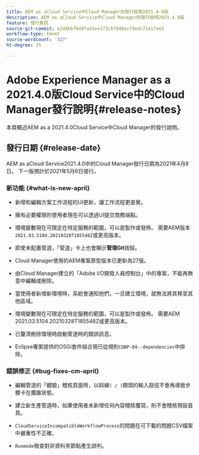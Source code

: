 ```yaml
---
title: AEM as aCloud Service中Cloud Manager的發行說明2021.4.0版
description: AEM as aCloud Service中Cloud Manager的發行說明2021.4.0版
feature: 發行資訊
source-git-commit: e2d4bb7649fad3ee172c6f049ecfdedc71417ee2
workflow-type: tm+mt
source-wordcount: '327'
ht-degree: 2%

---
```



# Adobe Experience Manager as a 2021.4.0版Cloud Service中的Cloud Manager發行說明{#release-notes}

本頁概述AEM as a 2021.4.0Cloud Service中Cloud Manager的發行說明。

## 發行日期 {#release-date}

AEM as aCloud Service2021.4.0中的Cloud Manager發行日期為2021年4月8日。
下一版預計於2021年5月6日發行。

### 新功能 {#what-is-new-april}

* 新增和編輯方案工作流程的UI更新，讓工作流程更直覺。

* 擁有必要權限的使用者現在可以透過UI提交商務端點。

* 環境變數現在可限定在特定服務的範圍，可以是製作或發佈。 需要AEM版本`2021.03.5104.20210328T185548Z`或更高版本。

* 即使未配置管道，「管道」卡上也會顯示&#x200B;**管理Git**&#x200B;按鈕。

* Cloud Manager使用的AEM專案原型版本已更新為27版。

* 由Cloud Manager建立的「Adobe I/O開發人員控制台」中的專案，不能再無意中編輯或刪除。

* 當使用者新增新環境時，系統會通知他們，一旦建立環境，就無法將其移至其他區域。

* 環境變數現在可限定在特定服務的範圍，可以是製作或發佈。 需要AEM 2021.03.5104.20210328T185548Z或更高版本。

* 已釐清刪除環境時啟動管道時的錯誤訊息。

* Eclipse專案提供的OSGi套件組合現已從規則`CQBP-84--dependencies`中排除。

### 錯誤修正 {#bug-fixes-cm-april}

* 編輯管道的「體驗」稽核頁面時，以斜線`( / )`開頭的輸入路徑不會再導致步驟卡在擱置狀態。

* 建立新生產管道時，如果使用者未新增任何內容稽核覆寫，則不會稽核預設首頁。

* `CloudServiceIncompatibleWorkflowProcess`的問題在可下載的問題CSV檔案中嚴重性不正確。

* `Runmode`檢查對非資料夾節點產生誤判。